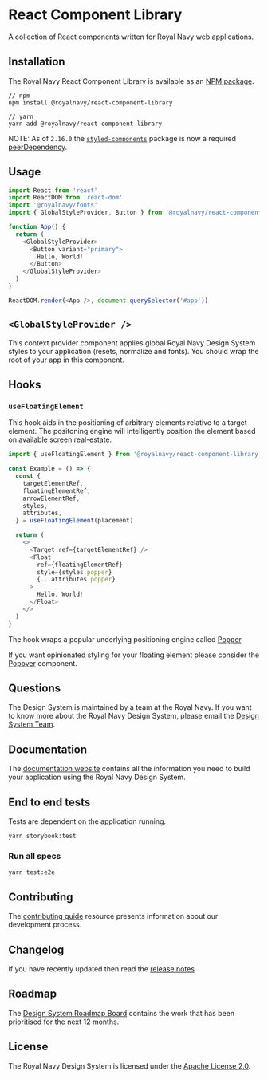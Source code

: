 # React Component Library

A collection of React components written for Royal Navy web applications.

## Installation

The Royal Navy React Component Library is available as an [NPM package](https://www.npmjs.com/package/@royalnavy/react-component-library).

```
// npm
npm install @royalnavy/react-component-library

// yarn
yarn add @royalnavy/react-component-library
```

NOTE: As of `2.16.0` the [`styled-components`](https://github.com/styled-components/styled-components) package is now a required [peerDependency](https://nodejs.org/en/blog/npm/peer-dependencies/).

## Usage

```javascript
import React from 'react'
import ReactDOM from 'react-dom'
import '@royalnavy/fonts'
import { GlobalStyleProvider, Button } from '@royalnavy/react-component-library'

function App() {
  return (
    <GlobalStyleProvider>
      <Button variant="primary">
        Hello, World!
      </Button>
    </GlobalStyleProvider>
  )
}

ReactDOM.render(<App />, document.querySelector('#app'))
```

## `<GlobalStyleProvider />`

This context provider component applies global Royal Navy Design System styles to your application (resets, normalize and fonts). You should wrap the root of your app in this component.

## Hooks

### `useFloatingElement`

This hook aids in the positioning of arbitrary elements relative to a target element. The positoning engine will intelligently position the element based on available screen real-estate.

```javascript
import { useFloatingElement } from '@royalnavy/react-component-library'

const Example = () => {
  const {
    targetElementRef,
    floatingElementRef,
    arrowElementRef,
    styles,
    attributes,
  } = useFloatingElement(placement)

  return (    
    <>
      <Target ref={targetElementRef} />
      <Float
        ref={floatingElementRef}
        style={styles.popper}
        {...attributes.popper}
      >
        Hello, World!
      </Float>
    </>
  )
}

```

The hook wraps a popular underlying positioning engine called [Popper](https://github.com/popperjs/react-popper). 

If you want opinionated styling for your floating element please consider the [Popover](https://storybook.royalnavy.io/?path=/docs/popover--default) component.

## Questions

The Design System is maintained by a team at the Royal Navy. If you want to know more about the Royal Navy Design System, please email the [Design System Team](mailto:design-system@royalnavy.io).

## Documentation

The [documentation website](https://docs.royalnavy.io/) contains all the information you need to build your application using the Royal Navy Design System.

## End to end tests

Tests are dependent on the application running.

`yarn storybook:test`

### Run all specs

`yarn test:e2e`

## Contributing

The [contributing guide](https://github.com/Royal-Navy/design-system/blob/master/docs/contributing.md) resource presents information about our development process. 

## Changelog

If you have recently updated then read the [release notes](https://github.com/Royal-Navy/design-system/releases)

## Roadmap

The [Design System Roadmap Board](https://github.com/orgs/Royal-Navy/projects/5) contains the work that has been prioritised for the next 12 months.

## License

The Royal Navy Design System is licensed under the [Apache License 2.0](https://github.com/Royal-Navy/design-system/blob/master/LICENSE).
